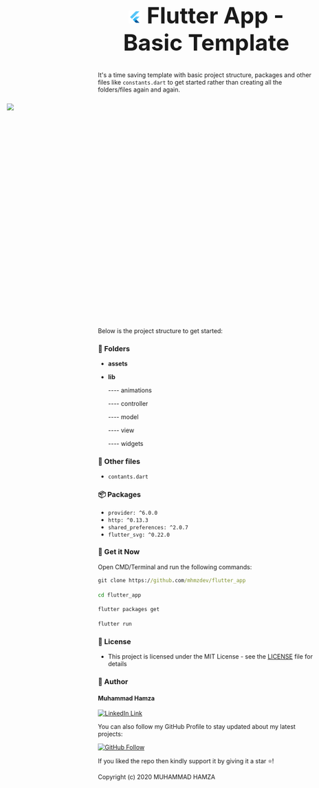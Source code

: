 <h1 align="center" style="font-size: 52px;" ><img height=30 src="https://raw.githubusercontent.com/github/explore/80688e429a7d4ef2fca1e82350fe8e3517d3494d/topics/flutter/flutter.png"> Flutter App - Basic Template </h1>

It's a time saving template with basic project structure, packages and other files like `constants.dart` to get started rather than creating all the folders/files again and again.


<img align="right" style="padding-right:700px; padding-top:10px" height=520 src="https://user-images.githubusercontent.com/43790152/133202668-5fbe3826-aec6-46f4-83a3-d8138010f608.png" >


Below is the project structure to get started:

### 📁 Folders
- **assets**
- **lib**
  
  ---- animations

  ---- controller

  ---- model
  
  ---- view

  ---- widgets

### 📃 Other files
- `contants.dart`

### 📦 Packages
- `provider: ^6.0.0`
- `http: ^0.13.3`
- `shared_preferences: ^2.0.7`
- `flutter_svg: ^0.22.0`

### 🔻 Get it Now

Open CMD/Terminal and run the following commands:
```cmd
git clone https://github.com/mhmzdev/flutter_app

cd flutter_app

flutter packages get

flutter run
```

### 🔑 License
- This project is licensed under the MIT License - see the [LICENSE](LICENSE.md) file for details

### 🧑 Author

#### Muhammad Hamza
[![LinkedIn Link](https://img.shields.io/badge/Connect-Hamza-blue.svg?logo=linkedin&longCache=true&style=social&label=Connect
)](https://www.linkedin.com/in/mhmzdev)

You can also follow my GitHub Profile to stay updated about my latest projects:

[![GitHub Follow](https://img.shields.io/badge/Connect-Hamza-blue.svg?logo=Github&longCache=true&style=social&label=Follow)](https://github.com/mhmzdev)

If you liked the repo then kindly support it by giving it a star ⭐!

Copyright (c) 2020 MUHAMMAD HAMZA